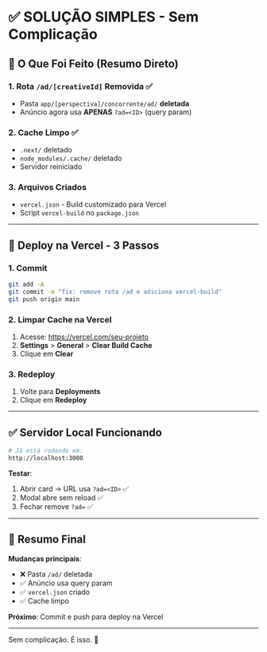 # ✅ SOLUÇÃO SIMPLES - Sem Complicação

## 🎯 O Que Foi Feito (Resumo Direto)

### 1. Rota `/ad/[creativeId]` Removida ✅
- Pasta `app/[perspectiva]/concorrente/ad/` **deletada**
- Anúncio agora usa **APENAS** `?ad=<ID>` (query param)

### 2. Cache Limpo ✅
- `.next/` deletado
- `node_modules/.cache/` deletado
- Servidor reiniciado

### 3. Arquivos Criados
- `vercel.json` - Build customizado para Vercel
- Script `vercel-build` no `package.json`

---

## 🚀 Deploy na Vercel - 3 Passos

### 1. Commit
```bash
git add -A
git commit -m "fix: remove rota /ad e adiciona vercel-build"
git push origin main
```

### 2. Limpar Cache na Vercel
1. Acesse: https://vercel.com/seu-projeto
2. **Settings** > **General** > **Clear Build Cache**
3. Clique em **Clear**

### 3. Redeploy
1. Volte para **Deployments**
2. Clique em **Redeploy**

---

## ✅ Servidor Local Funcionando

```bash
# Já está rodando em:
http://localhost:3000
```

**Testar**:
1. Abrir card → URL usa `?ad=<ID>` ✅
2. Modal abre sem reload ✅
3. Fechar remove `?ad=` ✅

---

## 📝 Resumo Final

**Mudanças principais**:
- ❌ Pasta `/ad/` deletada
- ✅ Anúncio usa query param
- ✅ `vercel.json` criado
- ✅ Cache limpo

**Próximo**: Commit e push para deploy na Vercel

---

Sem complicação. É isso. 🚀

